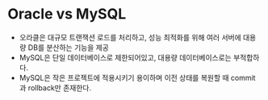 # Oracle vs MySQL

-   오라클은 대규모 트랜잭션 로드를 처리하고, 성능 최적화를 위해 여러 서버에 대용량 DB를 분산하는 기능을 제공
-   MySQL은 단일 데이터베이스로 제한되어있고, 대용량 데이터베이스로는 부적합하다.
-   MySQL은 작은 프로젝트에 적용시키기 용이하며 이전 상태를 복원할 때 commit과 rollback만 존재한다.
